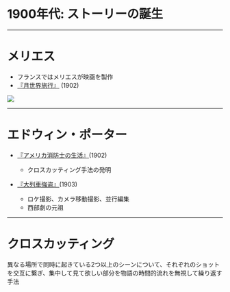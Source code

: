 # 1900年代: ストーリーの誕生

---

# メリエス

- フランスではメリエスが映画を製作
- [『月世界旅行』](https://www.youtube.com/watch?v=HSZ8QmCOAX4) (1902)

![](https://upload.wikimedia.org/wikipedia/commons/0/04/Le_Voyage_dans_la_lune.jpg)


---

# エドウィン・ポーター

- [『アメリカ消防士の生活』](https://www.youtube.com/watch?v=6ym7-QW_GWo)(1902)
	- クロスカッティング手法の発明

- [『大列車強盗』](https://www.youtube.com/watch?v=y3jrB5ANUUY)(1903)
	- ロケ撮影、カメラ移動撮影、並行編集
	- 西部劇の元祖

---

# クロスカッティング
異なる場所で同時に起きている2つ以上のシーンについて、それぞれのショットを交互に繋ぎ、集中して見て欲しい部分を物語の時間的流れを無視して繰り返す手法
